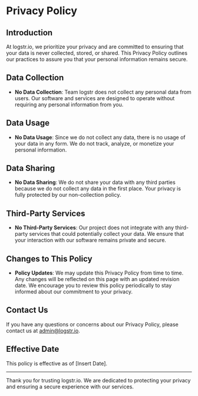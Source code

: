 # Privacy Policy

## Introduction
At logstr.io, we prioritize your privacy and are committed to ensuring that your data is never collected, stored, or shared. This Privacy Policy outlines our practices to assure you that your personal information remains secure.

## Data Collection
- **No Data Collection**: Team logstr does not collect any personal data from users. Our software and services are designed to operate without requiring any personal information from you.

## Data Usage
- **No Data Usage**: Since we do not collect any data, there is no usage of your data in any form. We do not track, analyze, or monetize your personal information.

## Data Sharing
- **No Data Sharing**: We do not share your data with any third parties because we do not collect any data in the first place. Your privacy is fully protected by our non-collection policy.

## Third-Party Services
- **No Third-Party Services**: Our project does not integrate with any third-party services that could potentially collect your data. We ensure that your interaction with our software remains private and secure.

## Changes to This Policy
- **Policy Updates**: We may update this Privacy Policy from time to time. Any changes will be reflected on this page with an updated revision date. We encourage you to review this policy periodically to stay informed about our commitment to your privacy.

## Contact Us
If you have any questions or concerns about our Privacy Policy, please contact us at [admin@logstr.io](mailto:admin@logstr.io).

## Effective Date
This policy is effective as of [Insert Date].

---

Thank you for trusting logstr.io. We are dedicated to protecting your privacy and ensuring a secure experience with our services.
